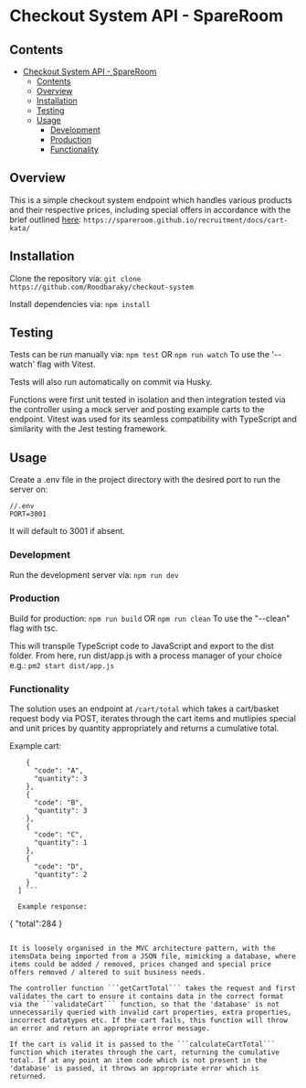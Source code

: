 # Checkout System API - SpareRoom



## Contents
- [Checkout System API - SpareRoom](#checkout-system-api---spareroom)
  - [Contents](#contents)
  - [Overview](#overview)
  - [Installation](#installation)
  - [Testing](#testing)
  - [Usage](#usage)
    - [Development](#development)
    - [Production](#production)
    - [Functionality](#functionality)


## Overview
This is a simple checkout system endpoint which handles various products and their respective prices, including special offers in accordance with the brief outlined [here](https://spareroom.github.io/recruitment/docs/cart-kata/):
```https://spareroom.github.io/recruitment/docs/cart-kata/``` 


## Installation
Clone the repository via:
```git clone https://github.com/Roodbaraky/checkout-system```

Install dependencies via:
```npm install```

## Testing
Tests can be run manually via:
```npm test```
OR
```npm run watch```
To use the '--watch' flag with Vitest.

Tests will also run automatically on commit via Husky.

Functions were first unit tested in isolation and then integration tested via the controller using a mock server and posting example carts to the endpoint.
Vitest was used for its seamless compatibility with TypeScript and similarity with the Jest testing framework.

## Usage
Create a .env file in the project directory with the desired port to run the server on:
```
//.env
PORT=3001
```
It will default to 3001 if absent.

### Development
Run the development server via:
```npm run dev```


### Production
Build for production:
```npm run build```
OR
```npm run clean```
To use the "--clean" flag with tsc.

This will transpile TypeScript code to JavaScript and export to the dist folder.
From here, run dist/app.js with a process manager of your choice e.g.:
```pm2 start dist/app.js```

### Functionality
The solution uses an endpoint at ```/cart/total``` which takes a cart/basket request body via POST, iterates through the cart items and mutlipies special and unit prices by quantity appropriately and returns a cumulative total.

Example cart: 
```[
    {
      "code": "A",
      "quantity": 3
    },
    {
      "code": "B",
      "quantity": 3
    },
    {
      "code": "C",
      "quantity": 1
    },
    {
      "code": "D",
      "quantity": 2
    }
  ] ```

  Example response:
  ```
  {
    "total":284
  }
  ```

It is loosely organised in the MVC architecture pattern, with the itemsData being imported from a JSON file, mimicking a database, where items could be added / removed, prices changed and special price offers removed / altered to suit business needs.

The controller function ```getCartTotal``` takes the request and first validates the cart to ensure it contains data in the correct format via the ```validateCart``` function, so that the 'database' is not unnecessarily queried with invalid cart properties, extra properties, incorrect datatypes etc. If the cart fails, this function will throw an error and return an appropriate error message.

If the cart is valid it is passed to the ```calculateCartTotal``` function which iterates through the cart, returning the cumulative total. If at any point an item code which is not present in the 'database' is passed, it throws an appropriate error which is returned.

